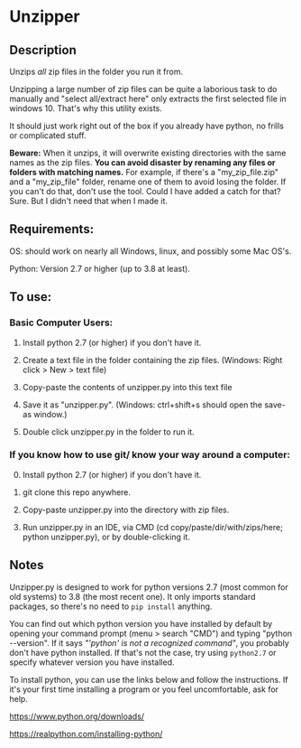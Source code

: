 # Unzipper

## Description

Unzips *all* zip files in the folder you run it from. 

Unzipping a large number of zip files can be quite a laborious task to do manually and "select all/extract here" only extracts the first selected file in windows 10. That's why this utility exists.

It should just work right out of the box if you already have python, no frills or complicated stuff.

**Beware:** When it unzips, it will overwrite existing directories with the same names as the zip files. **You can avoid disaster by renaming any files or folders with matching names.** For example, if there's a "my_zip_file.zip" and a "my_zip_file" folder, rename one of them to avoid losing the folder. If you can't do that, don't use the tool. Could I have added a catch for that? Sure. But I didn't need that when I made it.

## Requirements:
OS: should work on nearly all Windows, linux, and possibly some Mac OS's.

Python: Version 2.7 or higher (up to 3.8 at least).

## To use: 

### Basic Computer Users:

1) Install python 2.7 (or higher) if you don't have it.

2) Create a text file in the folder containing the zip files. (Windows: Right click > New > text file)

3) Copy-paste the contents of unzipper.py into this text file 

4) Save it as "unzipper.py". (Windows: ctrl+shift+s should open the save-as window.)

5) Double click unzipper.py in the folder to run it.

### If you know how to use git/ know your way around a computer:

0) Install python 2.7 (or higher) if you don't have it.

1) git clone this repo anywhere.

2) Copy-paste unzipper.py into the directory with zip files.

3) Run unzipper.py in an IDE, via CMD (cd copy/paste/dir/with/zips/here; python unzipper.py), or by double-clicking it.

## Notes
Unzipper.py is designed to work for python versions 2.7 (most common for old systems) to 3.8 (the most recent one). It only imports standard packages, so there's no need to `pip install` anything.

You can find out which python version you have installed by default by opening your command prompt (menu > search "CMD") and typing "python --version". If it says *"'python' is not a recognized command"*, you probably don't have python installed. If that's not the case, try using `python2.7` or specify whatever version you have installed.

To install python, you can use the links below and follow the instructions. If it's your first time installing a program or you feel uncomfortable,  ask for help.

https://www.python.org/downloads/

https://realpython.com/installing-python/
